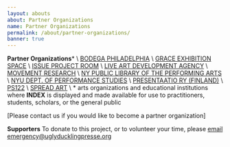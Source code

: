 ```yaml
---
layout: abouts
about: Partner Organizations
name: Partner Organizations
permalink: /about/partner-organizations/
banner: true
---
```


**Partner Organizations**\* \\
[BODEGA PHILADELPHIA](http://www.bodegaphiladelphia.org/) \\
[GRACE EXHIBITION SPACE](http://www.grace-exhibition-space.com/) \\
[ISSUE PROJECT ROOM](http://issueprojectroom.org/) \\
[LIVE ART DEVELOPMENT AGENCY](http://www.thisisliveart.co.uk/) \\
[MOVEMENT RESEARCH](http://www.movementresearch.org/) \\
[NY PUBLIC LIBRARY OF THE PERFORMING ARTS](http://www.nypl.org/locations/lpa) \\
[NYU DEPT. OF PERFORMANCE STUDIES](http://performance.tisch.nyu.edu/page/program.html) \\
[PRESENTAATIO RY (FINLAND)](http://www.presentaatio.org/) \\
[PS122](http://www.ps122.org/) \\
[SPREAD ART](http://www.spreadart.org/) \\
 \* arts organizations and educational institutions where **INDEX** is displayed and made available for use to practitioners, students, scholars, or the general public

[Please contact us if you would like to become a partner organization]

**Supporters**
To donate to this project, or to volunteer your time, please [email emergency@uglyducklingpresse.org](mailto:emergency@uglyducklingpresse.org)
